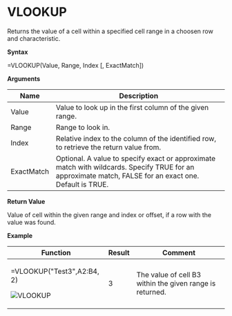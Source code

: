 # VLOOKUP

Returns the value of a cell within a specified cell range in a choosen
row and characteristic.

**Syntax**

=VLOOKUP(Value, Range, Index \[, ExactMatch\])

**Arguments**

| Name       | Description                                                                                                                                             |
|------------|---------------------------------------------------------------------------------------------------------------------------------------------------------|
| Value      | Value to look up in the first column of the given range.                                                                                                |
| Range      | Range to look in.                                                                                                                                       |
| Index      | Relative index to the column of the identified row, to retrieve the return value from.                                                                  |
| ExactMatch | Optional. A value to specify exact or approximate match with wildcards. Specify TRUE for an approximate match, FALSE for an exact one. Default is TRUE. |

**Return Value**

Value of cell within the given range and index or offset, if a row with
the value was found.

**Example**

<table>
<colgroup>
<col style="width: 45%" />
<col style="width: 10%" />
<col style="width: 45%" />
</colgroup>
<thead>
<tr class="header">
<th>Function</th>
<th>Result</th>
<th>Comment</th>
</tr>
</thead>
<tbody>
<tr class="odd">
<td><p>=VLOOKUP("Test3",<span class="blue">A2:B4</span>, 2)</p>
<p><img src="/images/VLOOKUP.PNG" alt="VLOOKUP" /></p></td>
<td><p>3</p></td>
<td><p>The value of cell B3 within the given range is returned.</p></td>
</tr>
</tbody>
</table>
